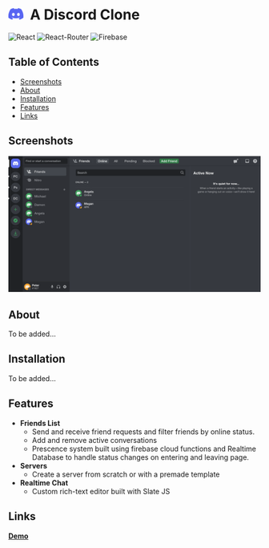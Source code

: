 # <img src="public/discord_logo.svg" alt="Discord Logo" width="30px" /> &nbsp;A Discord Clone

![React](https://img.shields.io/badge/React-20232A?style=flat&logo=react&logoColor=61DAFB)
![React-Router](https://img.shields.io/badge/React_Router-CA4245?style=flat&logo=react-router&logoColor=white)
![Firebase](https://img.shields.io/badge/firebase-039BE5?style=flat&logo=firebase)

## Table of Contents

- [Screenshots](#screenshots)
- [About](#about)
- [Installation](#installation)
- [Features](#features)
- [Links](#links)

## Screenshots

![Friend's List Screesnshot](public/friends_list_screenshot.png "Friend's List")

## About

To be added...

## Installation

To be added...

## Features

- **Friends List**
  - Send and receive friend requests and filter friends by online status.
  - Add and remove active conversations
  - Prescence system built using firebase cloud functions and Realtime Database to handle status changes on entering and leaving page.
- **Servers**
  - Create a server from scratch or with a premade template
- **Realtime Chat**
  - Custom rich-text editor built with Slate JS

## Links

**[Demo](https://project-clone-001.web.app/)**
